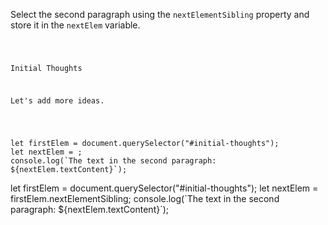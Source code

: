 Select the second paragraph using
the `nextElementSibling` property and
store it in the `nextElem` variable.

<codeblock language="javascript" type="exercise" testMode="fixedInput">
<code>
<panel language="html">
<p id = "initial-thoughts">Initial Thoughts</p>
<p>Let's add more ideas.</p>
</panel>
<panel language="javascript">
let firstElem = document.querySelector("#initial-thoughts");
let nextElem = ;
console.log(`The text in the second paragraph: ${nextElem.textContent}`);
</panel>
</code>

<solution>
let firstElem = document.querySelector("#initial-thoughts");
let nextElem = firstElem.nextElementSibling;
console.log(`The text in the second paragraph: ${nextElem.textContent}`);
</solution>
</codeblock>